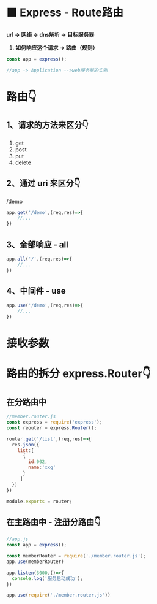 # ⬛ Express - Route路由

**url -> 网络 -> dns解析 -> 目标服务器**

1. **如何响应这个请求 -> 路由（规则）**
```javascript
const app = express();

//app -> Application -->web服务器的实例
```
# 路由👇
## 1、请求的方法来区分👇

1. get 
1. post
1. put
1. delete
## 2、通过 uri 来区分👇
/demo
```javascript
app.get('/demo',(req,res)=>{
	//...	
})
```
## 3、全部响应 - all
```javascript
app.all('/',(req,res)=>{
	//...	
})
```
## 4、中间件 - use
```javascript
app.use('/demo',(req,res)=>{
	//...	
})
```
# 接收参数
# 路由的拆分 express.Router👇
## 在分路由中
```javascript
//member.router.js
const express = require('express');
const reouter = express.Router();

router.get('/list',(req,res)=>{
  res.json({
    list:[
      {
        id:002,
        name:'xxg'
      }
     ]
  })
})

module.exports = router;
```
## 在主路由中 - 注册分路由👇
```javascript
//app.js
const app = express();

const memberRouter = require('./member.router.js');
app.use(memberRouter)

app.listen(3000,()=>{
  console.log('服务启动成功');
})
```
```javascript
app.use(require('./member.router.js'))
```